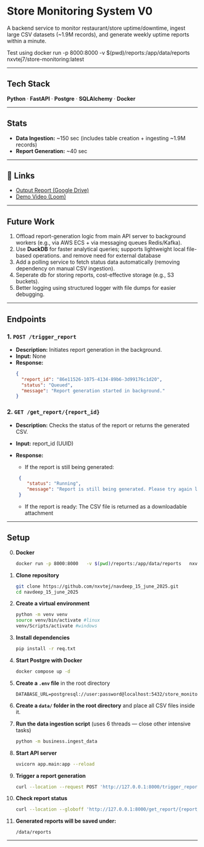 # Store Monitoring System V0

A backend service to monitor restaurant/store uptime/downtime, ingest large CSV datasets (~1.9M records), and generate weekly uptime reports within a minute.

Test using docker run -p 8000:8000   -v $(pwd)/reports:/app/data/reports   nxvtej7/store-monitoring:latest 

---

## Tech Stack

**Python** · **FastAPI** · **Postgre** · **SQLAlchemy** · **Docker**

---

## Stats

- **Data Ingestion:** ~150 sec (includes table creation + ingesting ~1.9M records)  
- **Report Generation:** ~40 sec  

---

## 🔗 Links

- [Output Report (Google Drive)](https://drive.google.com/file/d/1Rb67b9pZQrx79V8aJhybqTtJCoyWq1IG/view?pli=1)  
- [Demo Video (Loom)](https://www.loom.com/share/32a0ce70a3c8463bb94ebc64fa770b41?sid=e0ad25a1-5842-4845-956e-4e95dd74eeb6)

---

## Future Work

1. Offload report-generation logic from main API server to background workers (e.g., via AWS ECS + via messaging queues Redis/Kafka).
2. Use **DuckDB** for faster analytical queries; supports lightweight local file-based operations. and remove need for external database
3. Add a polling service to fetch status data automatically (removing dependency on manual CSV ingestion).
4. Seperate db for storing reports, cost-effective storage (e.g., S3 buckets).
5. Better logging using structured logger with file dumps for easier debugging.

---

## Endpoints

### 1. `POST /trigger_report`
- **Description:** Initiates report generation in the background.
- **Input:** None
- **Response:**
  ```json
  {
    "report_id": "86e11526-1075-4134-89b6-3d99176c1d20",
    "status": "Queued",
    "message": "Report generation started in background."
  }
  ```
### 2. `GET /get_report/{report_id}`
- **Description:** Checks the status of the report or returns the generated CSV.
- **Input:** report_id (UUID)
- **Response:**
   - If the report is still being generated:

  ```json
   {
      "status": "Running",
      "message": "Report is still being generated. Please try again later."
   }
  ```

   - If the report is ready:
      The CSV file is returned as a downloadable attachment


---

## Setup

0. **Docker**
   ```bash
   docker run -p 8000:8000   -v $(pwd)/reports:/app/data/reports   nxvtej7/store-monitoring:latest #wait ~260sec to complete ingestion and run api-server 
   ```

1. **Clone repository**  
   ```bash
   git clone https://github.com/nxvtej/navdeep_15_june_2025.git
   cd navdeep_15_june_2025
   ```

2. **Create a virtual environment**  
   ```bash
   python -m venv venv
   source venv/bin/activate #linux
   venv/Scripts/activate #windows
   ```

3. **Install dependencies**  
   ```bash
   pip install -r req.txt
   ```

4. **Start Postgre with Docker**  
   ```bash
   docker compose up -d
   ```

5. **Create a `.env` file** in the root directory  
   ```env
   DATABASE_URL=postgresql://user:password@localhost:5432/store_monitoring_db
   ```

6. **Create a `data/` folder in the root directory** and place all CSV files inside it.

7. **Run the data ingestion script** (uses 6 threads — close other intensive tasks)  
   ```bash
   python -m business.ingest_data
   ```

8. **Start API server**  
   ```bash
   uvicorn app.main:app --reload
   ```

9. **Trigger a report generation**  
   ```bash
   curl --location --request POST 'http://127.0.0.1:8000/trigger_report'
   ```

10. **Check report status**  
    ```bash
    curl --location --globoff 'http://127.0.0.1:8000/get_report/{report_id}'
    ```

11. **Generated reports will be saved under:**  
    ```
    /data/reports
    ```

---

